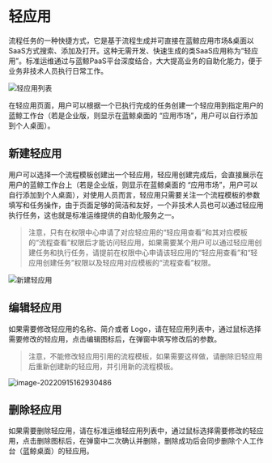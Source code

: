 # 轻应用

流程任务的一种快捷方式，它是基于流程生成并可直接在蓝鲸应用市场&桌面以SaaS方式搜索、添加及打开。这种无需开发、快速生成的类SaaS应用称为“轻应用”。标准运维通过与蓝鲸PaaS平台深度结合，大大提高业务的自助化能力，便于业务非技术人员执行日常工作。

![轻应用列表](../assets/image-20220915162759303.png)

在轻应用页面，用户可以根据一个已执行完成的任务创建一个轻应用到指定用户的蓝鲸工作台（若是企业版，则显示在蓝鲸桌面的 “应用市场”，用户可以自行添加到个人桌面）。

## 新建轻应用

用户可以选择一个流程模板创建出一个轻应用，轻应用创建完成后，会直接展示在用户的蓝鲸工作台上（若是企业版，则显示在蓝鲸桌面的 “应用市场”，用户可以自行添加到个人桌面），对使用人员而言，轻应用只需要关注一个流程模板的参数填写和任务操作，由于页面足够的简洁和友好，一个非技术人员也可以通过轻应用执行任务，这也就是标准运维提供的自助化服务之一。

> 注意，只有在权限中心申请了对应轻应用的“轻应用查看”和其对应模板的“流程查看”权限后才能访问轻应用，如果需要某个用户可以通过轻应用创建任务和执行任务，请提前在权限中心申请该轻应用的“轻应用查看”和“轻应用创建任务”权限以及轻应用对应模板的“流程查看”权限。

![新建轻应用](../assets/image-20220915162840736.png)

## 编辑轻应用

如果需要修改轻应用的名称、简介或者 Logo，请在轻应用列表中，通过鼠标选择需要修改的轻应用，点击编辑图标后，在弹窗中填写修改后的参数。

> 注意，不能修改轻应用引用的流程模板，如果需要这样做，请删除旧轻应用后重新创建新的轻应用，并引用新的流程模板。

![image-20220915162930486](../assets/image-20220915162930486.png)

## 删除轻应用

如果需要删除轻应用，请在标准运维轻应用列表中，通过鼠标选择需要修改的轻应用，点击删除图标后，在弹窗中二次确认并删除，删除成功后会同步删除个人工作台（蓝鲸桌面）的轻应用。

